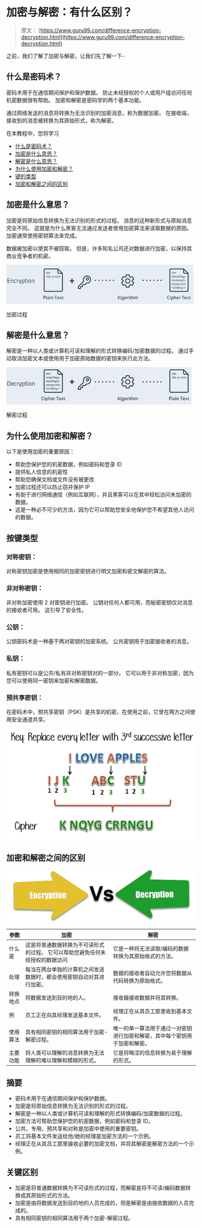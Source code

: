 # 加密与解密：有什么区别？

> 原文： [https://www.guru99.com/difference-encryption-decryption.html](https://www.guru99.com/difference-encryption-decryption.html)

之前，我们了解了加密与解密，让我们先了解一下-

## 什么是密码术？

密码术用于在通信期间保护和保护数据。 防止未经授权的个人或用户组访问任何机密数据很有帮助。 加密和解密是密码学的两个基本功能。

通过网络发送的消息将转换为无法识别的加密消息，称为数据加密。 在接收端，接收到的消息被转换为其原始形式，称为解密。

在本教程中，您将学习

*   [什么是密码术？](#1)
*   [加密是什么意思？](#2)
*   [解密是什么意思？](#3)
*   [为什么使用加密和解密？](#4)
*   [键的类型](#5)
*   [加密和解密之间的区别](#6)

## 加密是什么意思？

加密是将原始信息转换为无法识别的形式的过程。 消息的这种新形式与原始消息完全不同。 这就是为什么黑客无法通过发送者使用加密算法来读取数据的原因。 加密通常使用密钥算法来完成。

数据被加密以使其不被窃取。 但是，许多知名公司还对数据进行加密，以保持其商业竞争者的机密。

<figure style="margin-left: auto;margin-right: auto;">

![](img/35914c02ee7bfc5df27589e154a2509c.png) 

加密过程





## 解密是什么意思？

解密是一种以人类或计算机可读和理解的形式转换编码/加密数据的过程。 通过手动取消加密文本或使用用于加密原始数据的密钥来执行此方法。

<figure style="margin-left: auto;margin-right: auto;">

![](img/a17db13061b1aafcbd8b5d2c5e79c6b9.png) 

解密过程





## 为什么使用加密和解密？

以下是使用加密的重要原因：

*   帮助您保护您的机密数据，例如密码和登录 ID
*   提供私人信息的机密性
*   帮助您确保文档或文件没有被更改
*   加密过程还可以防止窃并保护 IP
*   有助于进行网络通信（例如互联网），并且黑客可以在其中轻松访问未加密的数据。
*   这是一种必不可少的方法，因为它可以帮助您安全地保护您不希望其他人访问的数据。

## 按键类型

### 对称密钥：

对称密钥加密是使用相同的加密密钥进行明文加密和密文解密的算法。

### 非对称密钥：

非对称加密使用 2 对密钥进行加密。 公钥对任何人都可用，而秘密密钥仅对消息的接收者可用。 这引导了安全性。

### 公钥：

公钥密码术是一种基于两对密钥的加密系统。 公共密钥用于加密接收者的消息。

### 私钥：

私有密钥可以是公共/私有非对称密钥对的一部分。 它可以用于非对称加密，因为您可以使用同一密钥来加密和解密数据。

### 预共享密钥：

在密码术中，预共享密钥（PSK）是共享的机密，在使用之前，它曾在两方之间使用安全通道共享。

![](img/52b82711c86edf2894c6a57febef72c2.png)

## 加密和解密之间的区别

![](img/739444f83ad79b1e7e85807ecfd1d8b4.png)

| **参数** | **加密** | **解密** |
| --- | --- | --- |
| 什么是 | 这是将普通数据转换为不可读形式的过程。 它可以帮助您避免任何未经授权的数据访问 | 它是一种将无法读取/编码的数据转换为其原始格式的方法。 |
| 处理 | 每当在两台单独的计算机之间发送数据时，都会使用密钥自动对其进行加密。 | 数据的接收者自动允许您将数据从代码转换为原始格式。 |
| 转换地点 | 将数据发送到目的地的人。 | 接收器接收数据并将其转换。 |
| 例 | 员工正在向其经理发送基本文件。 | 经理正在从其员工那里收到基本文件。 |
| 使用算法 | 具有相同密钥的相同算法用于加密-解密过程。 | 唯一的单一算法用于通过一对密钥进行加密和解密，其中每个密钥用于加密和解密。 |
| 主要功能 | 将人类可以理解的消息转换为无法理解的难以理解和模糊的形式。 | 它是将晦涩的信息转换为易于理解的形式。 |

## 摘要

*   密码术用于在通信期间保护和保护数据。
*   加密是将原始信息转换为无法识别的形式的过程。
*   解密是一种以人类或计算机可读和理解的形式转换编码/加密数据的过程。
*   加密方法可帮助您保护您的机密数据，例如密码和登录 ID。
*   公共，专用，预共享和对称是加密中使用的重要密钥。
*   员工将基本文件发送给他/她的经理是加密方法的一个示例。
*   经理正在从其员工那里接收必要的加密文档，并将其解密是解密方法的一个示例。

## 关键区别

*   加密是将普通数据转换为不可读形式的过程，而解密是将不可读/编码数据转换成其原始形式的方法。
*   加密是由将数据发送到目的地的人员完成的，但是解密是由接收数据的人员完成的。
*   具有相同密钥的相同算法用于两个加密-解密过程。